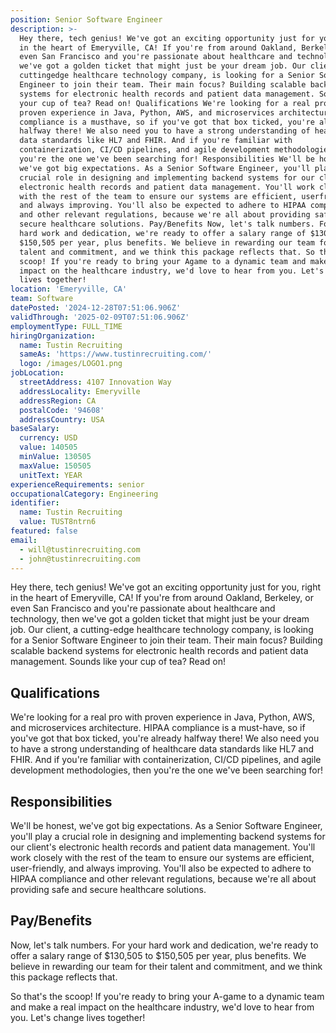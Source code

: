 ```yaml
---
position: Senior Software Engineer
description: >-
  Hey there, tech genius! We've got an exciting opportunity just for you, right
  in the heart of Emeryville, CA! If you're from around Oakland, Berkeley, or
  even San Francisco and you're passionate about healthcare and technology, then
  we've got a golden ticket that might just be your dream job. Our client, a
  cuttingedge healthcare technology company, is looking for a Senior Software
  Engineer to join their team. Their main focus? Building scalable backend
  systems for electronic health records and patient data management. Sounds like
  your cup of tea? Read on! Qualifications We're looking for a real pro with
  proven experience in Java, Python, AWS, and microservices architecture. HIPAA
  compliance is a musthave, so if you've got that box ticked, you're already
  halfway there! We also need you to have a strong understanding of healthcare
  data standards like HL7 and FHIR. And if you're familiar with
  containerization, CI/CD pipelines, and agile development methodologies, then
  you're the one we've been searching for! Responsibilities We'll be honest,
  we've got big expectations. As a Senior Software Engineer, you'll play a
  crucial role in designing and implementing backend systems for our client's
  electronic health records and patient data management. You'll work closely
  with the rest of the team to ensure our systems are efficient, userfriendly,
  and always improving. You'll also be expected to adhere to HIPAA compliance
  and other relevant regulations, because we're all about providing safe and
  secure healthcare solutions. Pay/Benefits Now, let's talk numbers. For your
  hard work and dedication, we're ready to offer a salary range of $130,505 to
  $150,505 per year, plus benefits. We believe in rewarding our team for their
  talent and commitment, and we think this package reflects that. So that's the
  scoop! If you're ready to bring your Agame to a dynamic team and make a real
  impact on the healthcare industry, we'd love to hear from you. Let's change
  lives together!
location: 'Emeryville, CA'
team: Software
datePosted: '2024-12-28T07:51:06.906Z'
validThrough: '2025-02-09T07:51:06.906Z'
employmentType: FULL_TIME
hiringOrganization:
  name: Tustin Recruiting
  sameAs: 'https://www.tustinrecruiting.com/'
  logo: /images/LOGO1.png
jobLocation:
  streetAddress: 4107 Innovation Way
  addressLocality: Emeryville
  addressRegion: CA
  postalCode: '94608'
  addressCountry: USA
baseSalary:
  currency: USD
  value: 140505
  minValue: 130505
  maxValue: 150505
  unitText: YEAR
experienceRequirements: senior
occupationalCategory: Engineering
identifier:
  name: Tustin Recruiting
  value: TUST8ntrn6
featured: false
email:
  - will@tustinrecruiting.com
  - john@tustinrecruiting.com
---
```




Hey there, tech genius! We've got an exciting opportunity just for you, right in the heart of Emeryville, CA! If you're from around Oakland, Berkeley, or even San Francisco and you're passionate about healthcare and technology, then we've got a golden ticket that might just be your dream job. Our client, a cutting-edge healthcare technology company, is looking for a Senior Software Engineer to join their team. Their main focus? Building scalable backend systems for electronic health records and patient data management. Sounds like your cup of tea? Read on!

## Qualifications
We're looking for a real pro with proven experience in Java, Python, AWS, and microservices architecture. HIPAA compliance is a must-have, so if you've got that box ticked, you're already halfway there! We also need you to have a strong understanding of healthcare data standards like HL7 and FHIR. And if you're familiar with containerization, CI/CD pipelines, and agile development methodologies, then you're the one we've been searching for!

## Responsibilities
We'll be honest, we've got big expectations. As a Senior Software Engineer, you'll play a crucial role in designing and implementing backend systems for our client's electronic health records and patient data management. You'll work closely with the rest of the team to ensure our systems are efficient, user-friendly, and always improving. You'll also be expected to adhere to HIPAA compliance and other relevant regulations, because we're all about providing safe and secure healthcare solutions.

## Pay/Benefits
Now, let's talk numbers. For your hard work and dedication, we're ready to offer a salary range of $130,505 to $150,505 per year, plus benefits. We believe in rewarding our team for their talent and commitment, and we think this package reflects that.

So that's the scoop! If you're ready to bring your A-game to a dynamic team and make a real impact on the healthcare industry, we'd love to hear from you. Let's change lives together!
